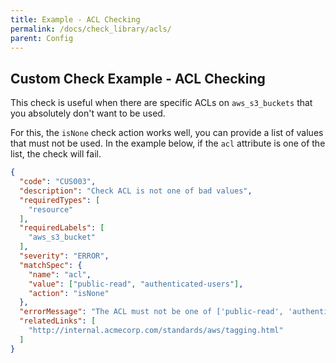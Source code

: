 ```yaml
---
title: Example - ACL Checking
permalink: /docs/check_library/acls/
parent: Config
---
```


## Custom Check Example - ACL Checking

This check is useful when there are specific ACLs on `aws_s3_buckets` that you absolutely don't want to be used.

For this, the `isNone` check action works well, you can provide a list of values that must not be used. In the example below, if the `acl` attribute is one of the list, the check will fail.



```json
{
  "code": "CUS003",
  "description": "Check ACL is not one of bad values",
  "requiredTypes": [
    "resource"
  ],
  "requiredLabels": [
    "aws_s3_bucket"
  ],
  "severity": "ERROR",
  "matchSpec": {
    "name": "acl",
    "value": ["public-read", "authenticated-users"],
    "action": "isNone"
  },
  "errorMessage": "The ACL must not be one of ['public-read', 'authenticated-users']",
  "relatedLinks": [
    "http://internal.acmecorp.com/standards/aws/tagging.html"
  ]
}
```